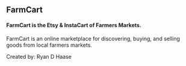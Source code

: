 ## FarmCart

#### FarmCart is the Etsy & InstaCart of Farmers Markets.

FarmCart is an online marketplace for discovering, buying, and selling goods from local farmers markets.

Created by: Ryan D Haase
